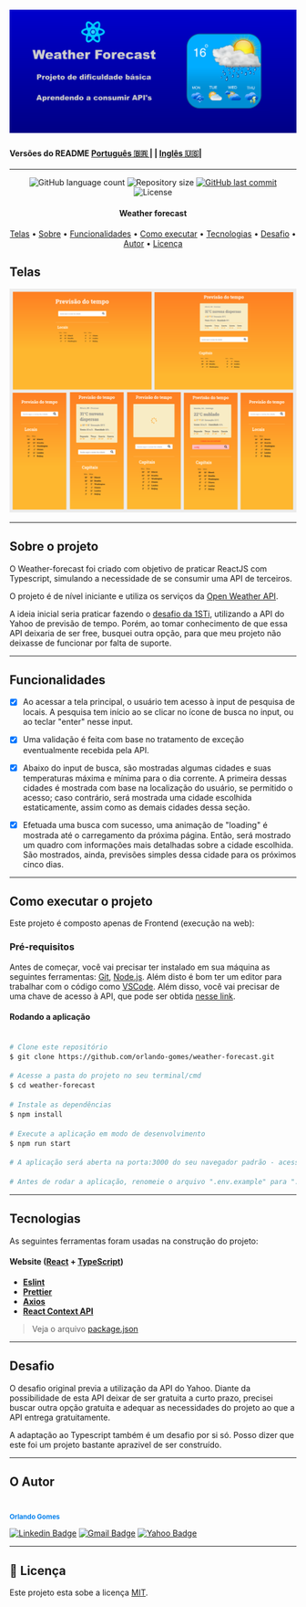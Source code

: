 <h1 align="center">
    <img alt="Weather forecast" title="#weather-forecast" src="./readmeassets/banner.png" />
</h1>

####  Versões do README [Português 🇧🇷 ](./README.md)  | |  [Inglês 🇺🇸](./README-en.md)|

---



<p align="center">
  <img alt="GitHub language count" src="https://img.shields.io/github/languages/count/orlando-gomes/weather-forecast?color=%2304D361">

  <img alt="Repository size" src="https://img.shields.io/github/repo-size/orlando-gomes/weather-forecast">

  <a href="https://github.com/orlando-gomes/weather-forecast/commits/master">
    <img alt="GitHub last commit" src="https://img.shields.io/github/last-commit/orlando-gomes/weather-forecast">
  </a>

   <img alt="License" src="https://img.shields.io/badge/license-MIT-brightgreen">
</p>

<h4 align="center">
	Weather forecast
</h4>

<p align="center">
 <a href="#-telas">Telas</a> •
 <a href="#-sobre-o-projeto">Sobre</a> •
 <a href="#-funcionalidades">Funcionalidades</a> •
 <a href="#-como-executar-o-projeto">Como executar</a> •
 <a href="#-tecnologias">Tecnologias</a> •
 <a href="#-desafio">Desafio</a> •
 <a href="#-autor">Autor</a> •
 <a href="#user-content--licença">Licença</a>
</p>




## Telas

<p align="center">
  <img alt="Made by Orlando" src="./readmeassets/galeria.png">
</p>


---

## Sobre o projeto

O Weather-forecast foi criado com objetivo de praticar ReactJS com Typescript, simulando a necessidade de se consumir uma API de terceiros.

O projeto é de nível iniciante e utiliza os serviços da [Open Weather API](https://openweathermap.org/).

A ideia inicial seria praticar fazendo o [desafio da 1STi](https://github.com/1STi/desafio-frontend/), utilizando a API do Yahoo de previsão de tempo. Porém, ao tomar conhecimento de que essa API deixaria de ser free, busquei outra opção, para que meu projeto não deixasse de funcionar por falta de suporte.

---

## Funcionalidades
- [X] Ao acessar a tela principal, o usuário tem acesso à input de pesquisa de locais. A pesquisa tem início ao se clicar no ícone de busca no input, ou ao teclar "enter" nesse input.

- [X] Uma validação é feita com base no tratamento de exceção eventualmente recebida pela API.

- [X] Abaixo do input de busca, são mostradas algumas cidades e suas temperaturas máxima e mínima para o dia corrente. A primeira dessas cidades é mostrada com base na localização do usuário, se permitido o acesso; caso contrário, será mostrada uma cidade escolhida estaticamente, assim como as demais cidades dessa seção.

- [X] Efetuada uma busca com sucesso, uma animação de "loading" é mostrada até o carregamento da próxima página. Então, será mostrado um quadro com informações mais detalhadas sobre a cidade escolhida. São mostrados, ainda, previsões simples dessa cidade para os próximos cinco dias.

---

## Como executar o projeto

Este projeto é composto apenas de Frontend (execução na web):

### Pré-requisitos

Antes de começar, você vai precisar ter instalado em sua máquina as seguintes ferramentas:
[Git](https://git-scm.com), [Node.js](https://nodejs.org/en/).
Além disto é bom ter um editor para trabalhar com o código como [VSCode](https://code.visualstudio.com/). Além disso, você vai precisar de uma chave de acesso à API, que pode ser obtida [nesse link](https://openweathermap.org/appid).

#### Rodando a aplicação

```bash

# Clone este repositório
$ git clone https://github.com/orlando-gomes/weather-forecast.git

# Acesse a pasta do projeto no seu terminal/cmd
$ cd weather-forecast

# Instale as dependências
$ npm install

# Execute a aplicação em modo de desenvolvimento
$ npm run start

# A aplicação será aberta na porta:3000 do seu navegador padrão - acesse http://localhost:3000

# Antes de rodar a aplicação, renomeie o arquivo ".env.example" para ".env" e substitua {YOUR KEY} pelo valor recebido pela Open Weather API.

```

---

## Tecnologias

As seguintes ferramentas foram usadas na construção do projeto:

#### **Website**  ([React](https://reactjs.org/)  +  [TypeScript](https://www.typescriptlang.org/))

-   **[Eslint](https://eslint.org/)**
-   **[Prettier](https://prettier.io/)**
-   **[Axios](https://github.com/axios/axios)**
-   **[React Context API](https://pt-br.reactjs.org/docs/context.html)**


> Veja o arquivo  [package.json](https://github.com/orlando-gomes/weather-forecast/blob/master/package.json)

---

## Desafio

O desafio original previa a utilização da API do Yahoo. Diante da possibilidade de esta API deixar de ser gratuita a curto prazo, precisei buscar outra opção gratuita e adequar as necessidades do projeto ao que a API entrega gratuitamente.

A adaptação ao Typescript também é um desafio por si só. Posso dizer que este foi um projeto bastante aprazivel de ser construído.

---

## O Autor

 <img style="border-radius: 50%;" src="https://avatars2.githubusercontent.com/u/55079964?v=4" width="100px;" alt=""/>
 <br />
 <sub><b style="color: #0480ED;">Orlando Gomes</b></sub>
 <br />

[![Linkedin Badge](https://img.shields.io/badge/-Orlando-blue?style=flat-square&logo=Linkedin&logoColor=white&link=https://www.linkedin.com/in/orlando-gomes-da-costa-a65a5384/)](https://www.linkedin.com/in/orlando-gomes-da-costa-a65a5384/)
[![Gmail Badge](https://img.shields.io/badge/-orlandosjm@gmail.com-c14438?style=flat-square&logo=Gmail&logoColor=white&link=mailto:orlandosjm@gmail.com)](mailto:orlandosjm@gmail.com)
[![Yahoo Badge](https://img.shields.io/badge/-orlandosjm@yahoo.com.br-6001D2?style=flat-square&logo=Yahoo!&logoColor=white&link=mailto:orlandosjm@yahoo.com.br)](mailto:orlandosjm@yahoo.com.br)

---

## 📝 Licença

Este projeto esta sobe a licença [MIT](./LICENSE).


